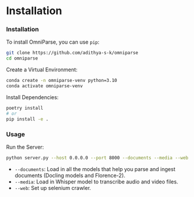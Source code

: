 # Installation

### Installation

To install OmniParse, you can use `pip`:

```bash
git clone https://github.com/adithya-s-k/omniparse
cd omniparse
```

Create a Virtual Environment:

```bash
conda create -n omniparse-venv python=3.10
conda activate omniparse-venv
```

Install Dependencies:

```bash
poetry install
# or
pip install -e .
```

### Usage

Run the Server:

```bash
python server.py --host 0.0.0.0 --port 8000 --documents --media --web
```

* `--documents`: Load in all the models that help you parse and ingest documents (Docling models and Florence-2).
* `--media`: Load in Whisper model to transcribe audio and video files.
* `--web`: Set up selenium crawler.
